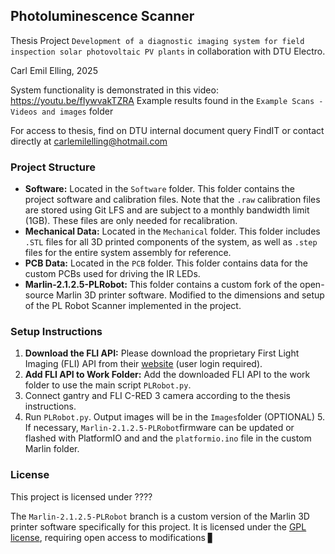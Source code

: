 ## Photoluminescence Scanner

Thesis Project `Development of a diagnostic imaging system for field inspection solar photovoltaic PV plants` in collaboration with DTU Electro.

Carl Emil Elling, 2025

System functionality is demonstrated in this video: https://youtu.be/fIywvakTZRA
Example results found in the `Example Scans - Videos and images` folder

For access to thesis, find on DTU internal document query FindIT or contact directly at carlemilelling@hotmail.com

### Project Structure

- **Software:** Located in the `Software` folder. This folder contains the project software and calibration files. Note that the `.raw` calibration files are stored using Git LFS and are subject to a monthly bandwidth limit (1GB). These files are only needed for recalibration.
- **Mechanical Data:** Located in the `Mechanical` folder. This folder includes `.STL` files for all 3D printed components of the system, as well as `.step` files for the entire system assembly for reference.
- **PCB Data:** Located in the `PCB` folder. This folder contains data for the custom PCBs used for driving the IR LEDs.
- **Marlin-2.1.2.5-PLRobot:** This folder contains a custom fork of the open-source Marlin 3D printer software. Modified to the dimensions and setup of the PL Robot Scanner implemented in the project.

### Setup Instructions

1. **Download the FLI API:** Please download the proprietary First Light Imaging (FLI) API from their [website](https://andor.oxinst.com/downloads/view/first-light-imaging-sdk-installer) (user login required).
2. **Add FLI API to Work Folder:** Add the downloaded FLI API to the work folder to use the main script `PLRobot.py`.
3. Connect gantry and FLI C-RED 3 camera according to the thesis instructions.
4. Run `PLRobot.py`. Output images will be in the `Images`folder
(OPTIONAL) 5. If necessary, `Marlin-2.1.2.5-PLRobot`firmware can be updated or flashed with PlatformIO and and the `platformio.ino` file in the custom Marlin folder.

### License

This project is licensed under ????

The `Marlin-2.1.2.5-PLRobot` branch is a custom version of the Marlin 3D printer software specifically for this project. It is licensed under the [GPL license](Marlin-2.1.2.5-PLRobot/LICENSE), requiring open access to modifications ▋
